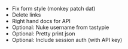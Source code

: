 * Fix form style (monkey patch dat)
* Delete links
* Right hand docs for API
* Optional: Nuke username from tastypie
* Optional: Pretty print json
* Optional: Include session auth (with API key)
